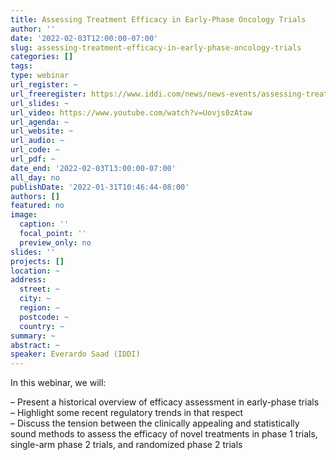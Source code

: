 ```yaml
---
title: Assessing Treatment Efficacy in Early-Phase Oncology Trials
author: ''
date: '2022-02-03T12:00:00-07:00'
slug: assessing-treatment-efficacy-in-early-phase-oncology-trials
categories: []
tags:
type: webinar
url_register: ~
url_freeregister: https://www.iddi.com/news/news-events/assessing-treatment-efficacy-in-early-phase-oncology-trials/
url_slides: ~
url_video: https://www.youtube.com/watch?v=Uovjs0zAtaw
url_agenda: ~
url_website: ~
url_audio: ~
url_code: ~
url_pdf: ~
date_end: '2022-02-03T13:00:00-07:00'
all_day: no
publishDate: '2022-01-31T10:46:44-08:00'
authors: []
featured: no
image:
  caption: ''
  focal_point: ''
  preview_only: no
slides: ''
projects: []
location: ~
address:
  street: ~
  city: ~
  region: ~
  postcode: ~
  country: ~
summary: ~
abstract: ~
speaker: Everardo Saad (IDDI)
---
```

<!--more-->
In this webinar, we will:  

– Present a historical overview of efficacy assessment in early-phase trials  
– Highlight some recent regulatory trends in that respect  
– Discuss the tension between the clinically appealing and statistically sound methods to assess the efficacy of novel treatments in phase 1 trials, single-arm phase 2 trials, and randomized phase 2 trials  